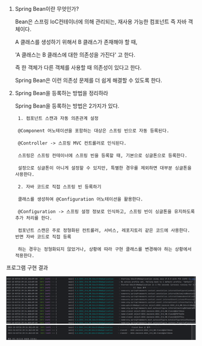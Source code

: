 1. Spring Bean이란 무엇인가?

    Bean은 스프링 IoC컨테이너에 의해 관리되는, 재사용 가능한 컴포넌트 즉 자바 객체이다.

    A 클래스를 생성하기 위해서 B 클래스가 존재해야 할 때,

    'A 클래스는 B 클래스에 대한 의존성을 가진다' 고 한다.

    즉 한 객체가 다른 객체를 사용할 때 의존성이 있다고 한다.

    Spring Bean은 이런 의존성 문제를 더 쉽게 해결할 수 있도록 한다.

2. Spring Bean을 등록하는 방법을 정리하라

    Spring Bean을 등록하는 방법은 2가지가 있다.

        1. 컴포넌트 스캔과 자동 의존관계 설정

        @Component 어노테이션을 포함하는 대상은 스프링 빈으로 자동 등록된다.

        @Controller -> 스프링 MVC 컨트롤러로 인식된다.

        스프링은 스프링 컨테이너에 스프링 빈을 등록할 때, 기본으로 싱글톤으로 등록한다.

        설정으로 싱글톤이 아니게 설정할 수 있지만, 특별한 경우를 제외하면 대부분 싱글톤을 사용한다.

        2. 자바 코드로 직접 스프링 빈 등록하기
    
        클래스를 생성하여 @Configuration 어노테이션을 활용한다.

        @Configuration -> 스프링 설정 정보로 인식하고, 스프링 빈이 싱글톤을 유지하도록 추가 처리를 한다.

        컴포넌트 스캔은 주로 정형화된 컨트롤러, 서비스, 레포지토리 같은 코드에 사용한다. 반면 자바 코드로 직접 등록

        하는 경우는 정형화되지 않았거나, 상황에 따라 구현 클래스를 변경해야 하는 상황에서 적용한다.

프로그램 구현 결과

![poster](./result%201.PNG)
![poster](./result%202.PNG)